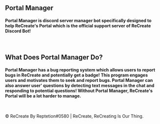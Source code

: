 <h2>Portal Manager</h2>

<h4>Portal Manager is discord server manager bot specifically designed to help ReCreate's Portal which is the official support server of ReCreate Discord Bot!</h4><br>

<h2>What Does Portal Manager Do?</h2>

<h4>Portal Manager has a bug reporting system which allows users to report bugs in ReCreate and potentially get a badge! This program engages users and motivates them to seek and report bugs. Portal Manager can also answer user' questions by detecting text messages in the chat and responding to potential questions! Without Portal Manager, ReCreate's Portal will be a lot harder to manage.</h4><br>

<p>© ReCreate By Reptetion#0580 | ReCreate, ReCreating Is Our Thing.</p>